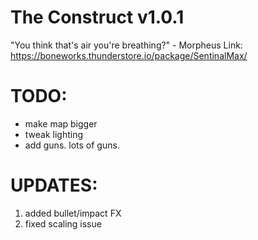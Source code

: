 # The Construct v1.0.1

"You think that's air you're breathing?" - Morpheus
Link: https://boneworks.thunderstore.io/package/SentinalMax/

# TODO:

* make map bigger
* tweak lighting
* add guns. lots of guns.

# UPDATES:

1. added bullet/impact FX 
2. fixed scaling issue


